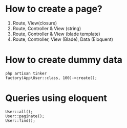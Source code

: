 # How to create a page?

1. Route, View(closure)
2. Route, Controller & View (string)
3. Route, Controller & View (blade template)
4. Route, Controller, View (Blade), Data (Eloquent)

# How to create dummy data

```
php artisan tinker
factory(App\User::class, 100)->create();
```

# Queries using eloquent

```
User::all();
User::paginate();
User::find();
```
